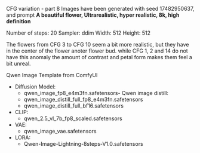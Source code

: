 CFG variation - part 8
Images have been generated with seed 17482950637, and prompt **A beautiful flower,  Ultrarealistic, hyper realistic, 8k, high definition**

Number of steps: 20
Sampler: ddim
Width: 512
Height: 512


The flowers from CFG 3 to CFG 10 seem a bit more realistic, but they have in the center of the flower anoter flower bud. while CFG 1, 2 and 14 do not have this anomaly the amount of contrast and petal form makes them feel a bit unreal. 


Qwen Image Template from ComfyUI
- Diffusion Model: 
  - qwen_image_fp8_e4m3fn.safetensors- Qwen image distill: 
  - qwen_image_distill_full_fp8_e4m3fn.safetensors
  - qwen_image_distill_full_bf16.safetensors
- CLIP: 
  - qwen_2.5_vl_7b_fp8_scaled.safetensors
- VAE: 
  - qwen_image_vae.safetensors
- LORA: 
  - Qwen-Image-Lightning-8steps-V1.0.safetensors